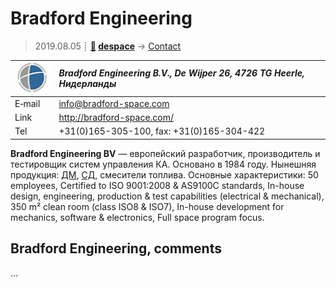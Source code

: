 # Bradford Engineering
> 2019.08.05 ┊ **[🚀](../index/index.md) [despace](index.md)** → [Contact](contact.md)

|[![](f/contact/b/bradford_logo1_thumb.jpg)](f/contact/b/bradford_logo1.png)|*Bradford Engineering B.V., De Wijper 26, 4726 TG Heerle, Нидерланды*|
|:--|:--|
|E‑mail| <info@bradford-space.com> |
|Link| <http://bradford-space.com/> |
|Tel| +31(0)165-305-100, fax: +31(0)165-304-422 |

**Bradford Engineering BV** — европейский разработчик, производитель и тестировщик систем управления КА. Основано в 1984 году. Нынешняя продукция: [ДМ](rw.md), [СД](sensor.md), смесители топлива. Основные характеристики: 50 employees, Certified to ISO 9001:2008 & AS9100C standards, In-house design, engineering, production & test capabilities (electrical & mechanical), 350 m² clean room (class ISO8 & ISO7), In-house development for mechanics, software & electronics, Full space program focus.


<p style="page-break-after:always"> </p>

## Bradford Engineering, comments

…
